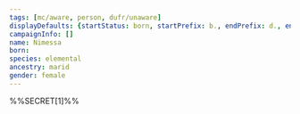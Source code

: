 ```yaml
---
tags: [mc/aware, person, dufr/unaware]
displayDefaults: {startStatus: born, startPrefix: b., endPrefix: d., endStatus: died}
campaignInfo: []
name: Nimessa
born:
species: elemental
ancestry: marid
gender: female
---
```


%%SECRET[1]%%
